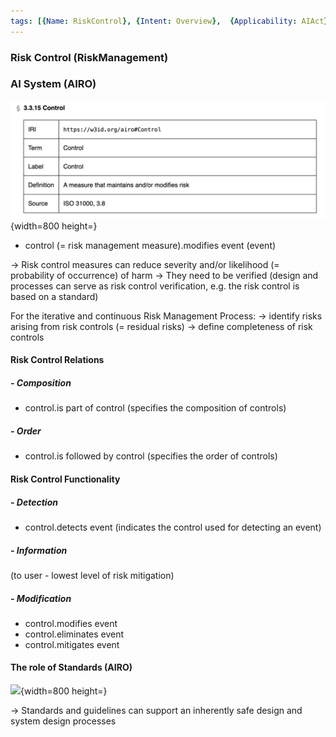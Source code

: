 ```yaml
---
tags: [{Name: RiskControl}, {Intent: Overview},  {Applicability: AIAct}, {Usage Example: default_highrisk}]
---
```


### Risk Control (RiskManagement)


### AI System (AIRO)

![](../../../../../imgs/Risk%20Management%20(AIRO)/Control.png){width=800 height=}

- control (= risk management measure).modifies event (event)

→ Risk control measures can reduce severity and/or likelihood (= probability of occurrence) of harm
→ They need to be verified (design and processes can serve as risk control verification, e.g. the risk control is based on a standard)

For the iterative and continuous Risk Management Process:
→ identify risks arising from risk controls (= residual risks)
→ define completeness of risk controls


#### Risk Control Relations

##### - Composition
- control.is part of control (specifies the composition of controls)

##### - Order
- control.is followed by control (specifies the order of controls)

#### Risk Control Functionality

##### - Detection
- control.detects event (indicates the control used for detecting an event)

##### - Information 
(to user - lowest level of risk mitigation)

##### - Modification
- control.modifies event
- control.eliminates event
- control.mitigates event


#### The role of Standards (AIRO)

![](../../../../imgs/Standard.png){width=800 height=}

→ Standards and guidelines can support an inherently safe design and system design processes
